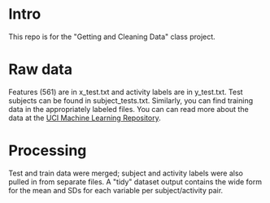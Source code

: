 Intro
===========
This repo is for the "Getting and Cleaning Data" class project. 

Raw data
=====
Features (561) are in x_test.txt and activity labels are in y_test.txt. Test subjects can be found in subject_tests.txt. Similarly, you can find training data in the appropriately labeled files. You can can read more about the data at the [UCI Machine Learning Repository](http://archive.ics.uci.edu/ml/datasets/Human+Activity+Recognition+Using+Smartphones).

Processing
=====
Test and train data were merged; subject and activity labels were also pulled in from separate files. A "tidy" dataset output contains the wide form for the mean and SDs for each variable per subject/activity pair.
